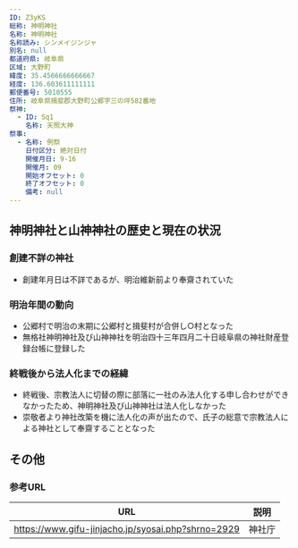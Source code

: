 ```yaml
---
ID: Z3yKS
総称: 神明神社
名称: 神明神社
名称読み: シンメイジンジャ
別名: null
都道府県: 岐阜県
区域: 大野町
緯度: 35.4566666666667
経度: 136.603611111111
郵便番号: 5010555
住所: 岐阜県揖斐郡大野町公郷字三の坪582番地
祭神:
  - ID: Sq1
    名称: 天照大神
祭事:
  - 名称: 例祭
    日付区分: 絶対日付
    開催月日: 9-16
    開催月: 09
    開始オフセット: 0
    終了オフセット: 0
    備考: null
---
```


## 神明神社と山神神社の歴史と現在の状況

### 創建不詳の神社

- 創建年月日は不詳であるが、明治維新前より奉齋されていた

### 明治年間の動向

- 公郷村で明治の末期に公郷村と揖斐村が合併し○村となった
- 無格社神明神社及び山神神社を明治四十三年四月二十日岐阜県の神社財産登録台帳に登録した

### 終戦後から法人化までの経緯

- 終戦後、宗教法人に切替の際に部落に一社のみ法人化する申し合わせができなかったため、神明神社及び山神神社は法人化しなかった
- 崇敬者より神社改築を機に法人化の声が出たので、氏子の総意で宗教法人による神社として奉齋することとなった

## その他

### 参考URL

| URL                                                | 説明   |
| -------------------------------------------------- | ------ |
| https://www.gifu-jinjacho.jp/syosai.php?shrno=2929 | 神社庁 |
